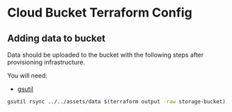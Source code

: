 # Cloud Bucket Terraform Config


## Adding data to bucket

Data should be uploaded to the bucket with the following steps after
provisioning infrastructure.

You will need:

- [gsutil](https://cloud.google.com/storage/docs/gsutil)

```bash
gsutil rsync ../../assets/data $(terraform output -raw storage-bucket)
```
